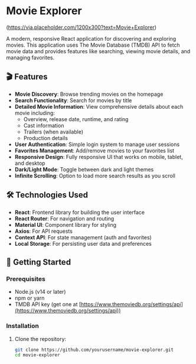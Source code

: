 # Movie Explorer
 (https://via.placeholder.com/1200x300?text=Movie+Explorer)

A modern, responsive React application for discovering and exploring movies. This application uses The Movie Database (TMDB) API to fetch movie data and provides features like searching, viewing movie details, and managing favorites.

## 🎬 Features

- **Movie Discovery**: Browse trending movies on the homepage
- **Search Functionality**: Search for movies by title
- **Detailed Movie Information**: View comprehensive details about each movie including:
  - Overview, release date, runtime, and rating
  - Cast information
  - Trailers (when available)
  - Production details
- **User Authentication**: Simple login system to manage user sessions
- **Favorites Management**: Add/remove movies to your favorites list
- **Responsive Design**: Fully responsive UI that works on mobile, tablet, and desktop
- **Dark/Light Mode**: Toggle between dark and light themes
- **Infinite Scrolling**: Option to load more search results as you scroll

## 🛠️ Technologies Used

- **React**: Frontend library for building the user interface
- **React Router**: For navigation and routing
- **Material UI**: Component library for styling
- **Axios**: For API requests
- **Context API**: For state management (auth and favorites)
- **Local Storage**: For persisting user data and preferences

## 🚀 Getting Started

### Prerequisites

- Node.js (v14 or later)
- npm or yarn
- TMDB API key (get one at [https://www.themoviedb.org/settings/api](https://www.themoviedb.org/settings/api))

### Installation

1. Clone the repository:
   ```bash
   git clone https://github.com/yourusername/movie-explorer.git
   cd movie-explorer